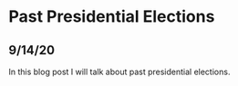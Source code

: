 # Past Presidential Elections
## 9/14/20

In this blog post I will talk about past presidential elections. 